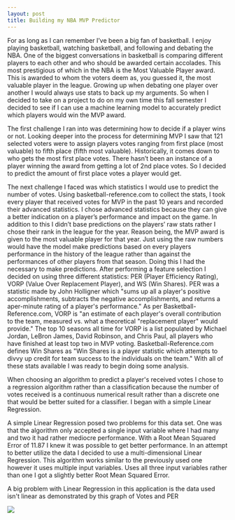 ```yaml
---
layout: post
title: Building my NBA MVP Predictor
---
```


For as long as I can remember I’ve been a big fan of basketball. I enjoy playing basketball, watching basketball, and following and debating the NBA. One of the biggest conversations in basketball is comparing different players to each other and who should be awarded certain accolades. This most prestigious of which in the NBA is the Most Valuable Player award. This is awarded to whom the voters deem as, you guessed it, the most valuable player in the league. Growing up when debating one player over another I would always use stats to back up my arguments. So when I decided to take on a project to do on my own time this fall semester I decided to see if I can use a machine learning model to accurately predict which players would win the MVP award.

The first challenge I ran into was determining how to decide if a player wins or not. Looking deeper into the process for determining MVP I saw that 121 selected voters were to assign players votes ranging from first place (most valuable) to fifth place (fifth most valuable). Historically, it comes down to who gets the most first place votes. There hasn’t been an instance of a player winning the award from getting a lot of 2nd place votes. So I decided to predict the amount of first place votes a player would get.

The next challenge I faced was which statistics I would use to predict the number of votes. Using basketball-reference.com to collect the stats, I took every player that received votes for MVP in the past 10 years and recorded their advanced statistics. I chose advanced statistics because they can give a better indication on a player’s performance and impact on the game. In addition to this I didn’t base predictions on the players’ raw stats rather I chose their rank in the league for the year. Reason being, the MVP award is given to the most valuable player for that year. Just using the raw numbers would have the model make predictions based on every players performance in the history of the league rather than against the performances of other players from that season. Doing this I had the necessary to make predictions. After performing a feature selection I decided on using three different statistics: PER (Player Efficiency Rating), VORP (Value Over Replacement Player), and WS (Win Shares). PER was a statistic made by John Holligner which "sums up all a player's positive accomplishments, subtracts the negative accomplishments, and returns a aper-minute rating of a player's performance." As per Basketball-Reference.com, VORP is "an estimate of each player's overall contribution to the team, measured vs. what a theoretical "replacement player" would provide." The top 10 seasons all time for VORP is a list populated by Michael Jordan, LeBron James, David Robinson, and Chris Paul, all players who have finished at least top two in MVP voting. Basketball-Reference.com defines Win Shares as "Win Shares is a player statistic which attempts to divvy up credit for team success to the individuals on the team." With all of these stats available I was ready to begin doing some analysis.

When choosing an algorithm to predict a player's received votes I chose to a regression algorithm rather than a classification because the number of votes received is a continuous numerical result rather than a discrete one that would be better suited for a classifier. I began with a simple Linear Regression.

A simple Linear Regression posed two problems for this data set. One was that the algorithm only accepted a single input variable where I had many and two it had rather mediocre performance. With a Root Mean Squared Error of 11.87 I knew it was possible to get better performance. In an attempt to better utilize the data I decided to use a multi-dimensional Linear Regression. This algorithm works similar to the previously used one however it uses multiple input variables. Uses all three input variables rather than one I got a slightly better Root Mean Squared Error. 

A big problem with Linear Regression in this application is the data used isn't linear as demonstrated by this graph of Votes and PER

![](bahdo.github.io/img/MVPgraph.png)

